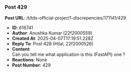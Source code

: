 ### Post 429
**Post URL**: /t/tds-official-project1-discrepencies/171141/429
- **ID**: 616741
- **Author**: Anushka Kumar (22f2000559)
- **Created At**: 2025-04-07T17:19:51.228Z
- **Reply To**: Post 428 (Hilal, 22f2000526)
- **Content**:  
  Can you tell me what application is this (FastAPI) one ?
- **Reactions**: None
- **Post Number**: 429


